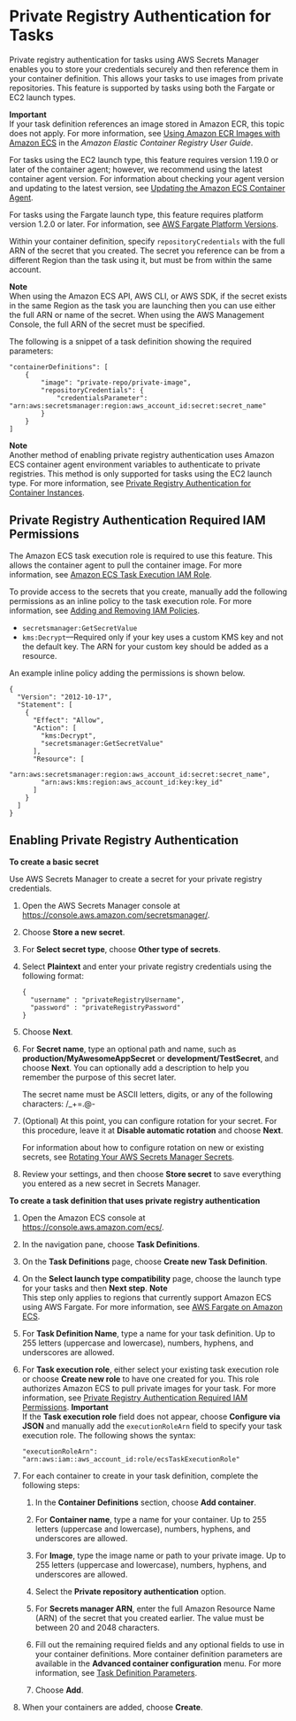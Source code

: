 # Private Registry Authentication for Tasks<a name="private-auth"></a>

Private registry authentication for tasks using AWS Secrets Manager enables you to store your credentials securely and then reference them in your container definition\. This allows your tasks to use images from private repositories\. This feature is supported by tasks using both the Fargate or EC2 launch types\.

**Important**  
If your task definition references an image stored in Amazon ECR, this topic does not apply\. For more information, see [Using Amazon ECR Images with Amazon ECS](https://docs.aws.amazon.com/AmazonECR/latest/userguide/ECR_on_ECS.html) in the *Amazon Elastic Container Registry User Guide*\.

For tasks using the EC2 launch type, this feature requires version 1\.19\.0 or later of the container agent; however, we recommend using the latest container agent version\. For information about checking your agent version and updating to the latest version, see [Updating the Amazon ECS Container Agent](ecs-agent-update.md)\.

For tasks using the Fargate launch type, this feature requires platform version 1\.2\.0 or later\. For information, see [AWS Fargate Platform Versions](platform_versions.md)\.

Within your container definition, specify `repositoryCredentials` with the full ARN of the secret that you created\. The secret you reference can be from a different Region than the task using it, but must be from within the same account\.

**Note**  
When using the Amazon ECS API, AWS CLI, or AWS SDK, if the secret exists in the same Region as the task you are launching then you can use either the full ARN or name of the secret\. When using the AWS Management Console, the full ARN of the secret must be specified\.

The following is a snippet of a task definition showing the required parameters:

```
"containerDefinitions": [
    {
        "image": "private-repo/private-image",
        "repositoryCredentials": {
            "credentialsParameter": "arn:aws:secretsmanager:region:aws_account_id:secret:secret_name"
        }
    }
]
```

**Note**  
Another method of enabling private registry authentication uses Amazon ECS container agent environment variables to authenticate to private registries\. This method is only supported for tasks using the EC2 launch type\. For more information, see [Private Registry Authentication for Container Instances](private-auth-container-instances.md)\.

## Private Registry Authentication Required IAM Permissions<a name="private-auth-iam"></a>

The Amazon ECS task execution role is required to use this feature\. This allows the container agent to pull the container image\. For more information, see [Amazon ECS Task Execution IAM Role](task_execution_IAM_role.md)\.

To provide access to the secrets that you create, manually add the following permissions as an inline policy to the task execution role\. For more information, see [Adding and Removing IAM Policies](https://docs.aws.amazon.com/IAM/latest/UserGuide/access_policies_manage-attach-detach.html)\.
+ `secretsmanager:GetSecretValue`
+ `kms:Decrypt`—Required only if your key uses a custom KMS key and not the default key\. The ARN for your custom key should be added as a resource\.

An example inline policy adding the permissions is shown below\.

```
{
  "Version": "2012-10-17",
  "Statement": [
    {
      "Effect": "Allow",
      "Action": [
        "kms:Decrypt",
        "secretsmanager:GetSecretValue"
      ],
      "Resource": [
        "arn:aws:secretsmanager:region:aws_account_id:secret:secret_name",
        "arn:aws:kms:region:aws_account_id:key:key_id"     
      ]
    }
  ]
}
```

## Enabling Private Registry Authentication<a name="private-auth-enable"></a>

**To create a basic secret**

Use AWS Secrets Manager to create a secret for your private registry credentials\.

1. Open the AWS Secrets Manager console at [https://console\.aws\.amazon\.com/secretsmanager/](https://console.aws.amazon.com/secretsmanager/)\.

1. Choose **Store a new secret**\.

1. For **Select secret type**, choose **Other type of secrets**\.

1. Select **Plaintext** and enter your private registry credentials using the following format:

   ```
   {
     "username" : "privateRegistryUsername",
     "password" : "privateRegistryPassword"
   }
   ```

1. Choose **Next**\.

1. For **Secret name**, type an optional path and name, such as **production/MyAwesomeAppSecret** or **development/TestSecret**, and choose **Next**\. You can optionally add a description to help you remember the purpose of this secret later\.

   The secret name must be ASCII letters, digits, or any of the following characters: /\_\+=\.@\-

1. \(Optional\) At this point, you can configure rotation for your secret\. For this procedure, leave it at **Disable automatic rotation** and choose **Next**\.

   For information about how to configure rotation on new or existing secrets, see [Rotating Your AWS Secrets Manager Secrets](https://docs.aws.amazon.com/secretsmanager/latest/userguide/rotating-secrets.html)\.

1. Review your settings, and then choose **Store secret** to save everything you entered as a new secret in Secrets Manager\.

**To create a task definition that uses private registry authentication**

1. Open the Amazon ECS console at [https://console\.aws\.amazon\.com/ecs/](https://console.aws.amazon.com/ecs/)\.

1. In the navigation pane, choose **Task Definitions**\.

1. On the **Task Definitions** page, choose **Create new Task Definition**\.

1. On the **Select launch type compatibility** page, choose the launch type for your tasks and then **Next step**\.
**Note**  
This step only applies to regions that currently support Amazon ECS using AWS Fargate\. For more information, see [AWS Fargate on Amazon ECS](AWS_Fargate.md)\.

1. For **Task Definition Name**, type a name for your task definition\. Up to 255 letters \(uppercase and lowercase\), numbers, hyphens, and underscores are allowed\.

1. For **Task execution role**, either select your existing task execution role or choose **Create new role** to have one created for you\. This role authorizes Amazon ECS to pull private images for your task\. For more information, see [Private Registry Authentication Required IAM Permissions](#private-auth-iam)\.
**Important**  
If the **Task execution role** field does not appear, choose **Configure via JSON** and manually add the `executionRoleArn` field to specify your task execution role\. The following shows the syntax:  

   ```
   "executionRoleArn": "arn:aws:iam::aws_account_id:role/ecsTaskExecutionRole"
   ```

1. For each container to create in your task definition, complete the following steps:

   1. In the **Container Definitions** section, choose **Add container**\.

   1. For **Container name**, type a name for your container\. Up to 255 letters \(uppercase and lowercase\), numbers, hyphens, and underscores are allowed\.

   1. For **Image**, type the image name or path to your private image\. Up to 255 letters \(uppercase and lowercase\), numbers, hyphens, and underscores are allowed\.

   1. Select the **Private repository authentication** option\.

   1. For **Secrets manager ARN**, enter the full Amazon Resource Name \(ARN\) of the secret that you created earlier\. The value must be between 20 and 2048 characters\.

   1. Fill out the remaining required fields and any optional fields to use in your container definitions\. More container definition parameters are available in the **Advanced container configuration** menu\. For more information, see [Task Definition Parameters](task_definition_parameters.md)\.

   1. Choose **Add**\.

1. When your containers are added, choose **Create**\.